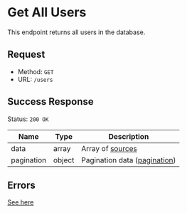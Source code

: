 # Get All Users
This endpoint returns all users in the database.

## Request
- Method: `GET`
- URL: `/users`

## Success Response
Status: `200 OK`

| Name | Type | Description |
| --- | --- | --- |
| data | array | Array of [sources](../../response/users.md) |
| pagination | object | Pagination data ([pagination](../../response/pagination.md)) |

## Errors
[See here](../../response/error.md)